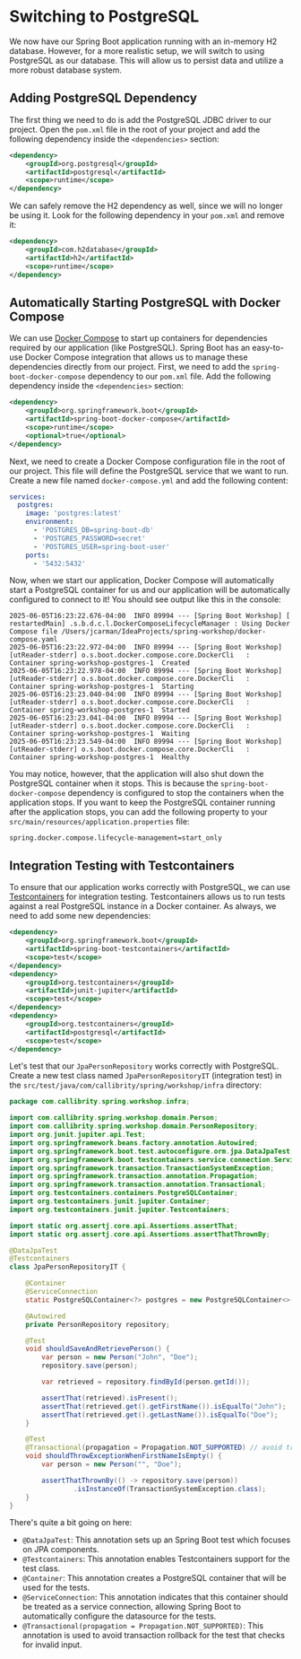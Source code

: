# Switching to PostgreSQL

We now have our Spring Boot application running with an in-memory H2 database. However, for a more realistic setup, we will switch to using PostgreSQL as our database. This will allow us to persist data and utilize a more robust database system.

## Adding PostgreSQL Dependency

The first thing we need to do is add the PostgreSQL JDBC driver to our project. Open the `pom.xml` file in the root of your project and add the following dependency inside the `<dependencies>` section:
```xml
<dependency>
    <groupId>org.postgresql</groupId>
    <artifactId>postgresql</artifactId>
    <scope>runtime</scope>
</dependency>
```
We can safely remove the H2 dependency as well, since we will no longer be using it. Look for the following dependency in your `pom.xml` and remove it:

```xml
<dependency>
    <groupId>com.h2database</groupId>
    <artifactId>h2</artifactId>
    <scope>runtime</scope>
</dependency>
```

## Automatically Starting PostgreSQL with Docker Compose

We can use [Docker Compose](https://docs.docker.com/compose/) to start up containers for dependencies required by our application (like PostgreSQL). Spring Boot has an easy-to-use Docker Compose integration that allows us to manage these dependencies directly from our project. First, we need to add the `spring-boot-docker-compose` dependency to our `pom.xml` file. Add the following dependency inside the `<dependencies>` section:

```xml
<dependency>
    <groupId>org.springframework.boot</groupId>
    <artifactId>spring-boot-docker-compose</artifactId>
    <scope>runtime</scope>
    <optional>true</optional>
</dependency>
```

Next, we need to create a Docker Compose configuration file in the root of our project. This file will define the PostgreSQL service that we want to run. Create a new file named `docker-compose.yml` and add the following content:

```yaml
services:
  postgres:
    image: 'postgres:latest'
    environment:
      - 'POSTGRES_DB=spring-boot-db'
      - 'POSTGRES_PASSWORD=secret'
      - 'POSTGRES_USER=spring-boot-user'
    ports:
      - '5432:5432'
```

Now, when we start our application, Docker Compose will automatically start a PostgreSQL container for us and our application will be automatically configured to connect to it! You should see output like this in the console:

```text
2025-06-05T16:23:22.676-04:00  INFO 89994 --- [Spring Boot Workshop] [  restartedMain] .s.b.d.c.l.DockerComposeLifecycleManager : Using Docker Compose file /Users/jcarman/IdeaProjects/spring-workshop/docker-compose.yaml
2025-06-05T16:23:22.972-04:00  INFO 89994 --- [Spring Boot Workshop] [utReader-stderr] o.s.boot.docker.compose.core.DockerCli   :  Container spring-workshop-postgres-1  Created
2025-06-05T16:23:22.978-04:00  INFO 89994 --- [Spring Boot Workshop] [utReader-stderr] o.s.boot.docker.compose.core.DockerCli   :  Container spring-workshop-postgres-1  Starting
2025-06-05T16:23:23.040-04:00  INFO 89994 --- [Spring Boot Workshop] [utReader-stderr] o.s.boot.docker.compose.core.DockerCli   :  Container spring-workshop-postgres-1  Started
2025-06-05T16:23:23.041-04:00  INFO 89994 --- [Spring Boot Workshop] [utReader-stderr] o.s.boot.docker.compose.core.DockerCli   :  Container spring-workshop-postgres-1  Waiting
2025-06-05T16:23:23.549-04:00  INFO 89994 --- [Spring Boot Workshop] [utReader-stderr] o.s.boot.docker.compose.core.DockerCli   :  Container spring-workshop-postgres-1  Healthy
```

You may notice, however, that the application will also shut down the PostgreSQL container when it stops. This is because the `spring-boot-docker-compose` dependency is configured to stop the containers when the application stops. If you want to keep the PostgreSQL container running after the application stops, you can add the following property to your `src/main/resources/application.properties` file:

```properties
spring.docker.compose.lifecycle-management=start_only
```

## Integration Testing with Testcontainers

To ensure that our application works correctly with PostgreSQL, we can use [Testcontainers](https://www.testcontainers.org/) for integration testing. Testcontainers allows us to run tests against a real PostgreSQL instance in a Docker container. As always, we need to add some new dependencies:

```xml
<dependency>
    <groupId>org.springframework.boot</groupId>
    <artifactId>spring-boot-testcontainers</artifactId>
    <scope>test</scope>
</dependency>
<dependency>
    <groupId>org.testcontainers</groupId>
    <artifactId>junit-jupiter</artifactId>
    <scope>test</scope>
</dependency>
<dependency>
    <groupId>org.testcontainers</groupId>
    <artifactId>postgresql</artifactId>
    <scope>test</scope>
</dependency>
```

Let's test that our `JpaPersonRepository` works correctly with PostgreSQL. Create a new test class named `JpaPersonRepositoryIT` (integration test) in the `src/test/java/com/callibrity/spring/workshop/infra` directory:

```java
package com.callibrity.spring.workshop.infra;

import com.callibrity.spring.workshop.domain.Person;
import com.callibrity.spring.workshop.domain.PersonRepository;
import org.junit.jupiter.api.Test;
import org.springframework.beans.factory.annotation.Autowired;
import org.springframework.boot.test.autoconfigure.orm.jpa.DataJpaTest;
import org.springframework.boot.testcontainers.service.connection.ServiceConnection;
import org.springframework.transaction.TransactionSystemException;
import org.springframework.transaction.annotation.Propagation;
import org.springframework.transaction.annotation.Transactional;
import org.testcontainers.containers.PostgreSQLContainer;
import org.testcontainers.junit.jupiter.Container;
import org.testcontainers.junit.jupiter.Testcontainers;

import static org.assertj.core.api.Assertions.assertThat;
import static org.assertj.core.api.Assertions.assertThatThrownBy;

@DataJpaTest
@Testcontainers
class JpaPersonRepositoryIT {

    @Container
    @ServiceConnection
    static PostgreSQLContainer<?> postgres = new PostgreSQLContainer<>("postgres:17");

    @Autowired
    private PersonRepository repository;

    @Test
    void shouldSaveAndRetrievePerson() {
        var person = new Person("John", "Doe");
        repository.save(person);

        var retrieved = repository.findById(person.getId());

        assertThat(retrieved).isPresent();
        assertThat(retrieved.get().getFirstName()).isEqualTo("John");
        assertThat(retrieved.get().getLastName()).isEqualTo("Doe");
    }

    @Test
    @Transactional(propagation = Propagation.NOT_SUPPORTED) // avoid transaction rollback
    void shouldThrowExceptionWhenFirstNameIsEmpty() {
        var person = new Person("", "Doe");

        assertThatThrownBy(() -> repository.save(person))
                .isInstanceOf(TransactionSystemException.class);
    }
}
```

There's quite a bit going on here:
- `@DataJpaTest`: This annotation sets up an Spring Boot test which focuses on JPA components.
- `@Testcontainers`: This annotation enables Testcontainers support for the test class.
- `@Container`: This annotation creates a PostgreSQL container that will be used for the tests.
- `@ServiceConnection`: This annotation indicates that this container should be treated as a service connection, allowing Spring Boot to automatically configure the datasource for the tests.
- `@Transactional(propagation = Propagation.NOT_SUPPORTED)`: This annotation is used to avoid transaction rollback for the test that checks for invalid input.